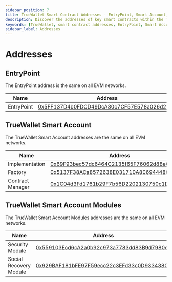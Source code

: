 ```yaml
---
sidebar_position: 7
title: TrueWallet Smart Contract Addresses - EntryPoint, Smart Account, Modules
description: Discover the addresses of key smart contracts within the TrueWallet ecosystem, including the EntryPoint, TrueWallet Smart Account, and associated modules. Access the necessary contract addresses for seamless integration and interaction with TrueWallet's decentralized services.
keywords: [TrueWallet, smart contract addresses, EntryPoint, Smart Account, modules, decentralized services, integration]
sidebar_label: Addresses
---
```

# Addresses

## EntryPoint

The EntryPoint address is the same on all EVM networks.

| Name       | Address                                        | Version                                                                             |
|------------|------------------------------------------------|-------------------------------------------------------------------------------------|
| EntryPoint | [0x5FF137D4b0FDCD49DcA30c7CF57E578a026d2789](https://blockscan.com/address/0x5FF137D4b0FDCD49DcA30c7CF57E578a026d2789) | 0.6.0 |

## TrueWallet Smart Account

The TrueWallet Smart Account addresses are the same on all EVM networks.

| Name             | Address                                        | Version |
|------------------|------------------------------------------------|---------|
| Implementation   | [0x69F93bec57dc6464C2135f65F76062d88e037cB8](https://blockscan.com/address/0x69F93bec57dc6464C2135f65F76062d88e037cB8) | 1.0.0   |
| Factory          | [0x5137F38ACa8572638E031710A806944480540271](https://blockscan.com/address/0x5137F38ACa8572638E031710A806944480540271) | 1.0.0   |
| Contract Manager | [0x1C04d3Fd1761b29F7b56D2202130750c1DcA4281](https://blockscan.com/address/0x1C04d3Fd1761b29F7b56D2202130750c1DcA4281) | 1.0.0   |

## TrueWallet Smart Account Modules

The TrueWallet Smart Account Modules addresses are the same on all EVM networks.

| Name                   | Address                                        | Version |
|------------------------|------------------------------------------------|---------|
| Security Module        | [0x559103Ecd6cA2a0b92c973a7783dd83B9d7980ee](https://blockscan.com/address/0x559103Ecd6cA2a0b92c973a7783dd83B9d7980ee) | 1.0.0   |
| Social Recovery Module | [0x929BAF181bFE97F59ecc22c3EFd33c0D9334380F](https://blockscan.com/address/0x929BAF181bFE97F59ecc22c3EFd33c0D9334380F) | 1.0.0   |
